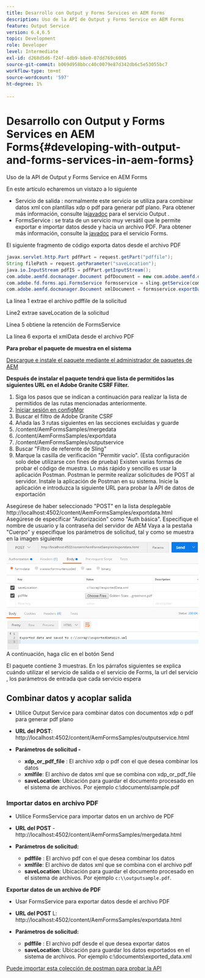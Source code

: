 ```yaml
---
title: Desarrollo con Output y Forms Services en AEM Forms
description: Uso de la API de Output y Forms Service en AEM Forms
feature: Output Service
version: 6.4,6.5
topic: Development
role: Developer
level: Intermediate
exl-id: d268d5d6-f24f-4db9-b8e0-07dd769c6005
source-git-commit: b069d958bbcc40c0079e87d342db6c5e53055bc7
workflow-type: tm+mt
source-wordcount: '597'
ht-degree: 1%

---
```


# Desarrollo con Output y Forms Services en AEM Forms{#developing-with-output-and-forms-services-in-aem-forms}

Uso de la API de Output y Forms Service en AEM Forms

En este artículo echaremos un vistazo a lo siguiente

* Servicio de salida : normalmente este servicio se utiliza para combinar datos xml con plantillas xdp o pdf para generar pdf plano. Para obtener más información, consulte la[javadoc](https://helpx.adobe.com/experience-manager/6-5/forms/javadocs/index.html?com/adobe/fd/output/api/OutputService.html) para el servicio Output .
* FormsService : se trata de un servicio muy versátil que le permite exportar e importar datos desde y hacia un archivo PDF. Para obtener más información, consulte la [javadoc](https://helpx.adobe.com/experience-manager/6-5/forms/javadocs/index.html?com/adobe/fd/forms/api/class-use/FormsService.html) para el servicio Forms.


El siguiente fragmento de código exporta datos desde el archivo PDF

```java
javax.servlet.http.Part pdfPart = request.getPart("pdffile");
String filePath = request.getParameter("saveLocation");
java.io.InputStream pdfIS = pdfPart.getInputStream();
com.adobe.aemfd.docmanager.Document pdfDocument = new com.adobe.aemfd.docmanager.Document(pdfIS);
com.adobe.fd.forms.api.FormsService formsservice = sling.getService(com.adobe.fd.forms.api.FormsService.class);
com.adobe.aemfd.docmanager.Document xmlDocument = formsservice.exportData(pdfDocument,com.adobe.fd.forms.api.DataFormat.Auto);
```

La línea 1 extrae el archivo pdffile de la solicitud

Line2 extrae saveLocation de la solicitud

Línea 5 obtiene la retención de FormsService

La línea 6 exporta el xmlData desde el archivo PDF

**Para probar el paquete de muestra en el sistema**

[Descargue e instale el paquete mediante el administrador de paquetes de AEM](assets/outputandformsservice.zip)




**Después de instalar el paquete tendrá que lista de permitidos las siguientes URL en el Adobe Granite CSRF Filter.**

1. Siga los pasos que se indican a continuación para realizar la lista de permitidos de las rutas mencionadas anteriormente.
1. [Iniciar sesión en configMgr](http://localhost:4502/system/console/configMgr)
1. Buscar el filtro de Adobe Granite CSRF
1. Añada las 3 rutas siguientes en las secciones excluidas y guarde
1. /content/AemFormsSamples/mergedata
1. /content/AemFormsSamples/exportdata
1. /content/AemFormsSamples/outputservice
1. Buscar &quot;Filtro de referente de Sling&quot;
1. Marque la casilla de verificación &quot;Permitir vacío&quot;. (Esta configuración solo debe utilizarse con fines de prueba) Existen varias formas de probar el código de muestra. Lo más rápido y sencillo es usar la aplicación Postman. Postman le permite realizar solicitudes de POST al servidor. Instale la aplicación de Postman en su sistema.
Inicie la aplicación e introduzca la siguiente URL para probar la API de datos de exportación

Asegúrese de haber seleccionado &quot;POST&quot; en la lista desplegable http://localhost:4502/content/AemFormsSamples/exportdata.html Asegúrese de especificar &quot;Autorización&quot; como &quot;Auth básica&quot;. Especifique el nombre de usuario y la contraseña del servidor de AEM Vaya a la pestaña &quot;Cuerpo&quot; y especifique los parámetros de solicitud, tal y como se muestra en la imagen siguiente
![exportar](assets/postexport.png)
A continuación, haga clic en el botón Send

El paquete contiene 3 muestras. En los párrafos siguientes se explica cuándo utilizar el servicio de salida o el servicio de Forms, la url del servicio , los parámetros de entrada que cada servicio espera

## Combinar datos y acoplar salida

* Utilice Output Service para combinar datos con documentos xdp o pdf para generar pdf plano
* **URL del POST**: http://localhost:4502/content/AemFormsSamples/outputservice.html
* **Parámetros de solicitud -**

   * **xdp_or_pdf_file** : El archivo xdp o pdf con el que desea combinar los datos
   * **xmlfile**: El archivo de datos xml que se combina con xdp_or_pdf_file
   * **saveLocation**: Ubicación para guardar el documento procesado en el sistema de archivos. Por ejemplo c:\\documents\\sample.pdf

### Importar datos en archivo PDF

* Utilice FormsService para importar datos en un archivo de PDF
* **URL del POST** - http://localhost:4502/content/AemFormsSamples/mergedata.html
* **Parámetros de solicitud:**

   * **pdffile** : El archivo pdf con el que desea combinar los datos
   * **xmlfile**: El archivo de datos xml que se combina con el archivo pdf
   * **saveLocation**: Ubicación para guardar el documento procesado en el sistema de archivos. Por ejemplo `c:\\outputsample.pdf`.

**Exportar datos de un archivo de PDF**
* Usar FormsService para exportar datos desde el archivo PDF
* **URL del POST** L: http://localhost:4502/content/AemFormsSamples/exportdata.html
* **Parámetros de solicitud:**

   * **pdffile** : El archivo pdf desde el que desea exportar datos
   * **saveLocation**: Ubicación para guardar los datos exportados en el sistema de archivos. Por ejemplo c:\\documents\\exported_data.xml

[Puede importar esta colección de postman para probar la API](assets/document-services-postman-collection.json)
